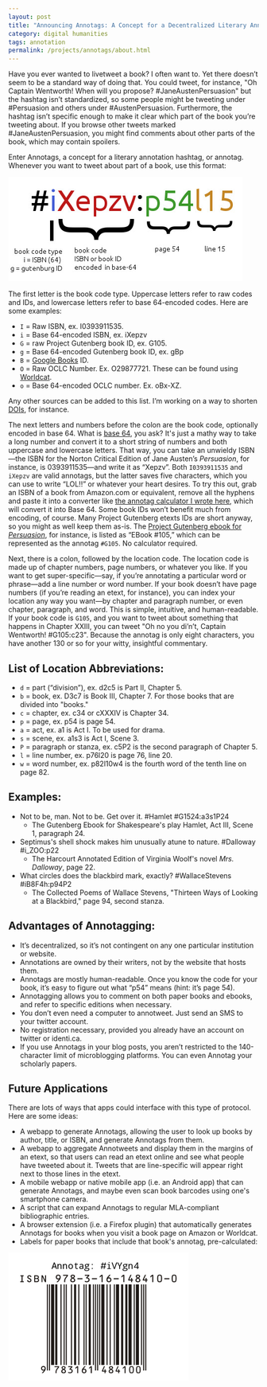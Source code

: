 ```yaml
---
layout: post
title: "Announcing Annotags: A Concept for a Decentralized Literary Annotation Protocol"
category: digital humanities
tags: annotation
permalink: /projects/annotags/about.html
---
```


Have you ever wanted to livetweet a book? I often want to. Yet there doesn’t seem to be a standard way of doing that. You could tweet, for instance, "Oh Captain Wentworth! When will you propose? #JaneAustenPersuasion" but the hashtag isn’t standardized, so some people might be tweeting under #Persuasion and others under #AustenPersuasion. Furthermore, the hashtag isn’t specific enough to make it clear which part of the book you’re tweeting about. If you browse other tweets marked #JaneAustenPersuasion, you might find comments about other parts of the book, which may contain spoilers.

Enter Annotags, a concept for a literary annotation hashtag, or annotag. Whenever you want to tweet about part of a book, use this format:

![Annotag diagram](/images/annotags/annotag-diagram.jpg)

The first letter is the book code type. Uppercase letters refer to raw codes and IDs, and lowercase letters refer to base 64-encoded codes. Here are some examples:

 * `I` = Raw ISBN, ex. I0393911535.
 * `i` = Base 64-encoded ISBN, ex. iXepzv
 * `G` = raw Project Gutenberg book ID, ex. G105.
 * `g` = Base 64-encoded Gutenberg book ID, ex. gBp
 * `B` = [Google Books](http://books.google.com) ID.
 * `O` = Raw OCLC Number. Ex. O29877721. These can be found using [Worldcat](http://www.worldcat.org).
 * `o` = Base 64-encoded OCLC number. Ex. oBx-XZ.

Any other sources can be added to this list. I’m working on a way to shorten [DOIs](https://en.wikipedia.org/wiki/Digital_object_identifier), for instance.

The next letters and numbers before the colon are the book code, optionally encoded in base 64. What is [base 64](http://en.wikipedia.org/wiki/Base_64), you ask? It's just a mathy way to take a long number and convert it to a short string of numbers and both uppercase and lowercase letters. That way, you can take an unwieldy ISBN—the ISBN for the Norton Critical Edition of Jane Austen’s _Persuasion_, for instance, is 0393911535—and write it as “Xepzv”. Both `I0393911535` and `iXepzv` are valid annotags, but the latter saves five characters, which you can use to write “LOL!!” or whatever your heart desires. To try this out, grab an ISBN of a book from Amazon.com or equivalent, remove all the hyphens and paste it into a converter like [the annotag calculator I wrote here](/projects/annotags), which will convert it into Base 64. Some book IDs won’t benefit much from encoding, of course. Many Project Gutenberg etexts IDs are short anyway, so you might as well keep them as-is. The [Project Gutenberg ebook for _Persuasion_](http://www.gutenberg.org/files/105/105-h/105-h.htm), for instance, is listed as “EBook #105,” which can be represented as the annotag `#G105`. No calculator required.

Next, there is a colon, followed by the location code. The location code is made up of chapter numbers, page numbers, or whatever you like. If you want to get super-specific—say, if you’re annotating a particular word or phrase—add a line number or word number. If your book doesn’t have page numbers (if you’re reading an etext, for instance), you can index your location any way you want—by chapter and paragraph number, or even chapter, paragraph, and word. This is simple, intuitive, and human-readable. If your book code is `G105`, and you want to tweet about something that happens in Chapter XXIII, you can tweet "Oh no you di’n’t, Captain Wentworth! #G105:c23". Because the annotag is only eight characters, you have another 130 or so for your witty, insightful commentary.

## List of Location Abbreviations:
 * `d` = part (“division”), ex. d2c5 is Part II, Chapter 5.
 * `b` = book, ex. D3c7 is Book III, Chapter 7. For those books that are divided into "books."
 * `c` = chapter, ex. c34 or cXXXIV is Chapter 34.
 * `p` = page, ex. p54 is page 54.
 * `a` = act, ex. a1 is Act I. To be used for drama.
 * `s` = scene, ex. a1s3 is Act I, Scene 3.
 * `P` = paragraph or stanza, ex. c5P2 is the second paragraph of Chapter 5.
 * `l` = line number, ex. p76l20 is page 76, line 20.
 * `w` = word number, ex. p82l10w4 is the fourth word of the tenth line on page 82.

## Examples:
 * Not to be, man. Not to be. Get over it. #Hamlet #G1524:a3s1P24
   - The Gutenberg Ebook for Shakespeare's play Hamlet, Act III, Scene 1, paragraph 24.
 * Septimus's shell shock makes him unusually atune to nature. #Dalloway #i_ZOO:p22
   - The Harcourt Annotated Edition of Virginia Woolf's novel _Mrs. Dalloway_, page 22.
 * What circles does the blackbird mark, exactly? #WallaceStevens #iB8F4h:p94P2
   - The Collected Poems of Wallace Stevens, "Thirteen Ways of Looking at a Blackbird," page 94, second stanza.

## Advantages of Annotagging:
 * It’s decentralized, so it’s not contingent on any one particular institution or website.
 * Annotations are owned by their writers, not by the website that hosts them.
 * Annotags are mostly human-readable. Once you know the code for your book, it’s easy to figure out what “p54” means (hint: it’s page 54).  
 * Annotagging allows you to comment on both paper books and ebooks, and refer to specific editions when necessary.
 * You don’t even need a computer to annotweet. Just send an SMS to your twitter account.
 * No registration necessary, provided you already have an account on twitter or identi.ca.
 * If you use Annotags in your blog posts, you aren’t restricted to the 140-character limit of microblogging platforms. You can even Annotag your scholarly papers.

## Future Applications
There are lots of ways that apps could interface with this type of protocol. Here are some ideas:

 * A webapp to generate Annotags, allowing the user to look up books by author, title, or ISBN, and generate Annotags from them.
 * A webapp to aggregate Annotweets and display them in the margins of an etext, so that users can read an etext online and see what people have tweeted about it. Tweets that are line-specific will appear right next to those lines in the etext.
 * A mobile webapp or native mobile app (i.e. an Android app) that can generate Annotags, and maybe even scan book barcodes using one's smartphone camera.
 * A script that can expand Annotags to regular MLA-compliant bibliographic entries.
 * A browser extension (i.e. a Firefox plugin) that automatically generates Annotags for books when you visit a book page on Amazon or Worldcat.
 * Labels for paper books that include that book's annotag, pre-calculated:

![ISBN with an Annotag](/images/annotags/isbn-with-annotag.png)
